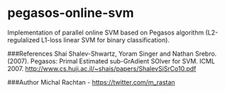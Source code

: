 pegasos-online-svm
==================

Implementation of parallel online SVM based on Pegasos algorithm (L2-regulalized L1-loss linear SVM for binary classification).

###References
Shai Shalev-Shwartz, Yoram Singer and Nathan Srebro. (2007). Pegasos: Primal Estimated sub-GrAdient SOlver for SVM. ICML 2007. http://www.cs.huji.ac.il/~shais/papers/ShalevSiSrCo10.pdf

###Author
Michal Rachtan - https://twitter.com/m_rastan
